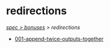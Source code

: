 # redirections

*[spec > bonuses](..) > redirections*

* [001-append-twice-outputs-together](./001-append-twice-outputs-together)
